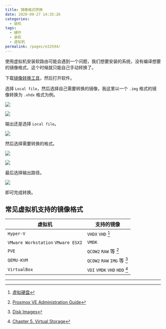 ```yaml
---
title: 镜像格式转换
date: 2020-09-27 14:35:26
categories:
  - 装机
tags:
  - 硬件
  - 装机
  - 虚拟机
permalink: /pages/e32594/
---
```


使用虚拟机安装软路由可能会遇到一个问题，我们想要安装的系统，没有编译想要的镜像格式，这个时候就只能自己手动转换了。

下载[镜像转换工具](https://dl.u2sb.top/#/s/GPIQ?path=%2Fblog%2F%E8%BD%AF%E8%B7%AF%E7%94%B1%2F%E5%AE%9E%E7%94%A8%E5%B7%A5%E5%85%B7)，然后打开软件。

选择 `Local file`，然后选择自己需要转换的镜像，我这里以一个 `.img` 格式的镜像转换为 `.vhdx` 格式为例。

![](https://file.sm9.top/item/5f703ab8160a154a67a5e0c6.png)

![](https://file.sm9.top/item/5f703aee160a154a67a5eb9a.png)

输出还是选择 `Local file`。

![](https://file.sm9.top/item/5f703b10160a154a67a5f867.png)

然后选择需要转换的格式。

![](https://file.sm9.top/item/5f703b26160a154a67a5fd6a.png)

![](https://file.sm9.top/item/5f703b44160a154a67a60490.png)

最后选择输出路径。

![](https://file.sm9.top/item/5f703b54160a154a67a6088a.png)

即可完成转换。

## 常见虚拟机支持的镜像格式

| 虚拟机                             | 支持的镜像                                     |
| ---------------------------------- | ---------------------------------------------- |
| `Hyper-V`                          | `VHDX` `VHD` [^hyper-v支持磁盘格式]            |
| `VMware Workstation` `VMware ESXI` | `VMDK`                                         |
| `PVE`                              | `QCOW2` `RAW` 等 [^pve支持磁盘格式]            |
| `QEMU-KVM`                         | `QCOW2` `RAW` `IMG` 等 [^qemu-kvm支持磁盘格式] |
| `VirtualBox`                       | `VDI` `VMDK` `VHD` `HDD` [^vbox支持磁盘格式]   |

[^hyper-v支持磁盘格式]: [虚拟硬盘](https://docs.microsoft.com/zh-cn/windows-server/administration/performance-tuning/role/hyper-v-server/storage-io-performance#virtual-hard-disks)
[^pve支持磁盘格式]: [Proxmox VE Administration Guide](https://pve.proxmox.com/pve-docs/pve-admin-guide.html)
[^qemu-kvm支持磁盘格式]: [Disk Images](https://www.qemu.org/docs/master/system/images.html)
[^vbox支持磁盘格式]: [Chapter 5. Virtual Storage](https://www.virtualbox.org/manual/ch05.html#vdidetails)

---

<ClientOnly>
  <Vssue :title="$title" />
</ClientOnly>
